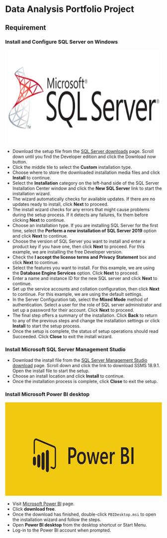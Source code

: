 # Data Analysis Portfolio Project
## Requirement

### Install and Configure SQL Server on Windows
<img src="https://github.com/Bayunova28/Data_Analysis_Portfolio_Project/blob/main/sql-server-logo.png" width="900" height="300">

* Download the setup file from the [SQL Server downloads](https://www.microsoft.com/en-us/sql-server/sql-server-downloads) page. Scroll down until you find the Developer edition and click the Download now button.
* Click the middle tile to select the <b>Custom</b> installation type.
* Choose where to store the downloaded installation media files and click <b>Install</b> to continue.
* Select the <b>Installation</b> category on the left-hand side of the SQL Server Installation Center window and click the <b>New SQL Server</b> link to start the installation wizard.
* The wizard automatically checks for available updates. If there are no updates ready to install, click <b>Next</b> to proceed.
* The install wizard checks for any errors that might cause problems during the setup process. If it detects any failures, fix them before clicking <b>Next</b> to continue.
* Choose an installation type. If you are installing SQL Server for the first time, select the <b>Perform a new installation of SQL Server 2019</b> option and click <b>Next</b> to continue.
* Choose the version of SQL Server you want to install and enter a product key if you have one, then click <b>Next</b> to proceed. For this example, we are installing the free Developer version.
* Check the <b>I accept the license terms and Privacy Statement</b> box and click <b>Next</b> to continue.
* Select the features you want to install. For this example, we are using the <b>Database Engine Services</b> option. Click <b>Next</b> to proceed.
* Enter a name and instance ID for the new SQL server and click <b>Next</b> to continue.
* Set up the service accounts and collation configuration, then click <b>Next</b> to continue. For this example, we are using the default settings.
* In the Server Configuration tab, select the <b>Mixed Mode</b> method of authentication. Select a user for the role of SQL server administrator and set up a password for their account. Click <b>Next</b> to proceed.
* The final step offers a summary of the installation. Click <b>Back</b> to return to any of the previous steps and change the installation settings or click <b>Install</b> to start the setup process.
* Once the setup is complete, the status of setup operations should read Succeeded. Click <b>Close</b> to exit the install wizard.

### Install Microsoft SQL Server Management Studio
* Download the install file from the [SQL Server Management Studio download](https://docs.microsoft.com/en-us/sql/ssms/download-sql-server-management-studio-ssms?view=sql-server-ver15) page. Scroll down and click the link to download SSMS 18.9.1. Open the install file to start the setup.
* Choose an install location and click <b>Install</b> to continue.
* Once the installation process is complete, click <b>Close</b> to exit the setup.

### Install Microsoft Power BI desktop
<img src="https://github.com/Bayunova28/Data_Analysis_Portfolio_Project/blob/main/power-bi-logo.jpg" width="900" height="300">

* Visit [Microsoft Power BI](https://www.microsoft.com/en-us/download/details.aspx?id=45331) page.
* Click <b>download free</b>.
* Once the download has finished, double-click `PBIDesktop.msi` to open the installation wizard and follow the steps.
* Open <b>Power BI desktop</b> from the desktop shortcut or Start Menu.
* Log-in to the Power BI account when prompted.
